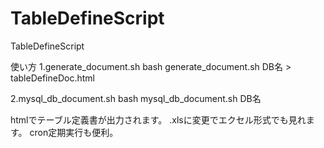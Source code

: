 TableDefineScript
=================

TableDefineScript

使い方
1.generate_document.sh
bash  generate_document.sh DB名 > tableDefineDoc.html


2.mysql_db_document.sh
bash mysql_db_document.sh DB名

htmlでテーブル定義書が出力されます。
.xlsに変更でエクセル形式でも見れます。
cron定期実行も便利。
